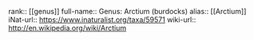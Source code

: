 

rank:: [[genus]]
full-name:: Genus: Arctium (burdocks)
alias:: [[Arctium]]
iNat-url:: https://www.inaturalist.org/taxa/59571
wiki-url:: http://en.wikipedia.org/wiki/Arctium